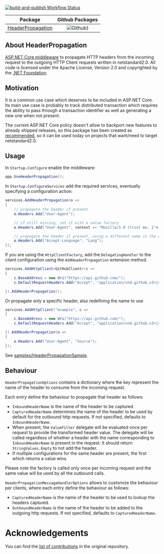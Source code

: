 [![build-and-publish Workflow Status](https://github.com/warrenbrasil/HeaderPropagation/actions/workflows/build-and-publish.yml/badge.svg?branch=master)](https://github.com/warrenbrasil/HeaderPropagation/actions/workflows/build-and-publish.yml?branch=master)

|                     Package                    |                       Github Packages                      |
|:----------------------------------------------:|:----------------------------------------------------------:|
| [HeaderPropagation](https://github.com/warrenbrasil/HeaderPropagation/packages/1365822) | ![Github](https://img.shields.io/badge/github-v4.0.0-blue)) |

## About HeaderPropagation

[ASP.NET Core middleware](https://github.com/dotnet/aspnetcore/tree/main/src/Middleware/HeaderPropagation) to propagate HTTP headers from the incoming request to the outgoing HTTP Client requests written in netstandard2.0.
All code is licensed under the Apache License, Version 2.0 and copyrighted by the [.NET Foundation](https://dotnetfoundation.org/).

## Motivation
It is a common use case which deserves to be included in ASP.NET Core.
Its main use case is probably to track distributed transaction which requires the ability to pass through a transaction identifier as well as generating a new one when not present.

The current ASP.NET Core policy doesn't allow to backport new features to already shipped releases, so this package has been created as [recommended](https://github.com/aspnet/AspNetCore/pull/7921#issuecomment-479717164), so it can be used today on projects that want/need to target netstandard2.0.

## Usage

In `Startup.Configure` enable the middleware:

```csharp
app.UseHeaderPropagation();
```

In `Startup.ConfigureServices` add the required services, eventually specifying a configuration action:

```csharp
services.AddHeaderPropagation(o =>
{
    // propagate the header if present
    o.Headers.Add("User-Agent");

    // if still missing, set it with a value factory
    o.Headers.Add("User-Agent", context => "Mozilla/5.0 (trust me, I'm really Mozilla!)");

    // propagate the header if present, using a different name in the outbound request
    o.Headers.Add("Accept-Language", "Lang");
});
```

If you are using the `HttpClientFactory`, add the `DelegatingHandler` to the client configuration using the `AddHeaderPropagation` extension method.

```csharp
services.AddHttpClient<GitHubClient>(c =>
{
    c.BaseAddress = new Uri("https://api.github.com/");
    c.DefaultRequestHeaders.Add("Accept", "application/vnd.github.v3+json");

}).AddHeaderPropagation();
```

Or propagate only a specific header, also redefining the name to use

```csharp
services.AddHttpClient("example", c =>
{
    c.BaseAddress = new Uri("https://api.github.com/");
    c.DefaultRequestHeaders.Add("Accept", "application/vnd.github.v3+json");

}).AddHeaderPropagation(o =>
{
    o.Headers.Add("User-Agent", "Source");
});
```

See [samples/HeaderPropagationSample](samples/HeaderPropagationSample).

## Behaviour

`HeaderPropagationOptions` contains a dictionary where the key represent the name of the header to consume from the incoming request.

Each entry define the behaviour to propagate that header as follows:

- `InboundHeaderName` is the name of the header to be captured.
- `CapturedHeaderName` determines the name of the header to be used by default for the outbound http requests. If not specified, defaults to `InboundHeaderName`.
- When present, the `ValueFilter` delegate will be evaluated once per request to provide the transformed
header value. The delegate will be called regardless of whether a header with the name corresponding to `InboundHeaderName` is present in the request. It should return `StringValues.Empty` to not add the header.
- If multiple configurations for the same header are present, the first which returns a value wins.

Please note the factory is called only once per incoming request and the same value will be used by all the
outbound calls.

`HeaderPropagationMessageHandlerOptions` allows to customize the behaviour per clients, where each entry define the behaviour as follows:

- `CapturedHeaderName` is the name of the header to be used to lookup the headers captured.
- `OutboundHeaderName` is the name of the header to be added to the outgoing http requests. If not specified, defaults to `CapturedHeaderName`.

# Acknowledgements

You can find the [list of contributions](https://github.com/aspnet/AspNetCore/commits/master/src/Middleware/HeaderPropagation) in the original repository.
